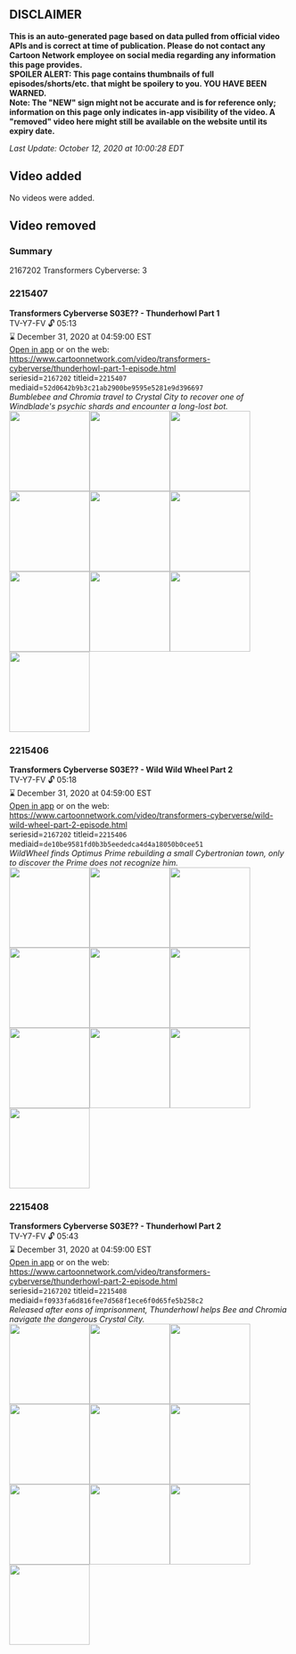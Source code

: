 ## DISCLAIMER
**This is an auto-generated page based on data pulled from official video APIs and is correct at time of publication. Please do not contact any Cartoon Network employee on social media regarding any information this page provides.**  
**SPOILER ALERT: This page contains thumbnails of full episodes/shorts/etc. that might be spoilery to you. YOU HAVE BEEN WARNED.**  
**Note: The "NEW" sign might not be accurate and is for reference only; information on this page only indicates in-app visibility of the video. A "removed" video here might still be available on the website until its expiry date.**  

_Last Update: October 12, 2020 at 10:00:28 EDT_
## Video added
No videos were added.  
## Video removed
### Summary
2167202 Transformers Cyberverse: 3  
### 2215407
**Transformers Cyberverse S03E?? - Thunderhowl Part 1**  
TV-Y7-FV 🔓 05:13  
⌛ December 31, 2020 at 04:59:00 EST  
[Open in app](https://tinyurl.com/y87o7ceo) or on the web: https://www.cartoonnetwork.com/video/transformers-cyberverse/thunderhowl-part-1-episode.html  
seriesid=`2167202` titleid=`2215407` mediaid=`52d0642b9b3c21ab2900be9595e5281e9d396697`  
_Bumblebee and Chromia travel to Crystal City to recover one of Windblade's psychic shards and encounter a long-lost bot._  
<a href="https://s3.amazonaws.com/cartoonorchestrator/2215407_001_1280x720.jpg"><img src="https://s3.amazonaws.com/cartoonorchestrator/2215407_001_640x360.jpg" height="144px" /></a><a href="https://s3.amazonaws.com/cartoonorchestrator/2215407_002_1280x720.jpg"><img src="https://s3.amazonaws.com/cartoonorchestrator/2215407_002_640x360.jpg" height="144px" /></a><a href="https://s3.amazonaws.com/cartoonorchestrator/2215407_003_1280x720.jpg"><img src="https://s3.amazonaws.com/cartoonorchestrator/2215407_003_640x360.jpg" height="144px" /></a><a href="https://s3.amazonaws.com/cartoonorchestrator/2215407_004_1280x720.jpg"><img src="https://s3.amazonaws.com/cartoonorchestrator/2215407_004_640x360.jpg" height="144px" /></a><a href="https://s3.amazonaws.com/cartoonorchestrator/2215407_005_1280x720.jpg"><img src="https://s3.amazonaws.com/cartoonorchestrator/2215407_005_640x360.jpg" height="144px" /></a><a href="https://s3.amazonaws.com/cartoonorchestrator/2215407_006_1280x720.jpg"><img src="https://s3.amazonaws.com/cartoonorchestrator/2215407_006_640x360.jpg" height="144px" /></a><a href="https://s3.amazonaws.com/cartoonorchestrator/2215407_007_1280x720.jpg"><img src="https://s3.amazonaws.com/cartoonorchestrator/2215407_007_640x360.jpg" height="144px" /></a><a href="https://s3.amazonaws.com/cartoonorchestrator/2215407_008_1280x720.jpg"><img src="https://s3.amazonaws.com/cartoonorchestrator/2215407_008_640x360.jpg" height="144px" /></a><a href="https://s3.amazonaws.com/cartoonorchestrator/2215407_009_1280x720.jpg"><img src="https://s3.amazonaws.com/cartoonorchestrator/2215407_009_640x360.jpg" height="144px" /></a><a href="https://s3.amazonaws.com/cartoonorchestrator/2215407_010_1280x720.jpg"><img src="https://s3.amazonaws.com/cartoonorchestrator/2215407_010_640x360.jpg" height="144px" /></a>
### 2215406
**Transformers Cyberverse S03E?? - Wild Wild Wheel Part 2**  
TV-Y7-FV 🔓 05:18  
⌛ December 31, 2020 at 04:59:00 EST  
[Open in app](https://tinyurl.com/ybqw4ljf) or on the web: https://www.cartoonnetwork.com/video/transformers-cyberverse/wild-wild-wheel-part-2-episode.html  
seriesid=`2167202` titleid=`2215406` mediaid=`de10be9581fd0b3b5eededca4d4a18050b0cee51`  
_WildWheel finds Optimus Prime rebuilding a small Cybertronian town, only to discover the Prime does not recognize him._  
<a href="https://s3.amazonaws.com/cartoonorchestrator/2215406_001_1280x720.jpg"><img src="https://s3.amazonaws.com/cartoonorchestrator/2215406_001_640x360.jpg" height="144px" /></a><a href="https://s3.amazonaws.com/cartoonorchestrator/2215406_002_1280x720.jpg"><img src="https://s3.amazonaws.com/cartoonorchestrator/2215406_002_640x360.jpg" height="144px" /></a><a href="https://s3.amazonaws.com/cartoonorchestrator/2215406_003_1280x720.jpg"><img src="https://s3.amazonaws.com/cartoonorchestrator/2215406_003_640x360.jpg" height="144px" /></a><a href="https://s3.amazonaws.com/cartoonorchestrator/2215406_004_1280x720.jpg"><img src="https://s3.amazonaws.com/cartoonorchestrator/2215406_004_640x360.jpg" height="144px" /></a><a href="https://s3.amazonaws.com/cartoonorchestrator/2215406_005_1280x720.jpg"><img src="https://s3.amazonaws.com/cartoonorchestrator/2215406_005_640x360.jpg" height="144px" /></a><a href="https://s3.amazonaws.com/cartoonorchestrator/2215406_006_1280x720.jpg"><img src="https://s3.amazonaws.com/cartoonorchestrator/2215406_006_640x360.jpg" height="144px" /></a><a href="https://s3.amazonaws.com/cartoonorchestrator/2215406_007_1280x720.jpg"><img src="https://s3.amazonaws.com/cartoonorchestrator/2215406_007_640x360.jpg" height="144px" /></a><a href="https://s3.amazonaws.com/cartoonorchestrator/2215406_008_1280x720.jpg"><img src="https://s3.amazonaws.com/cartoonorchestrator/2215406_008_640x360.jpg" height="144px" /></a><a href="https://s3.amazonaws.com/cartoonorchestrator/2215406_009_1280x720.jpg"><img src="https://s3.amazonaws.com/cartoonorchestrator/2215406_009_640x360.jpg" height="144px" /></a><a href="https://s3.amazonaws.com/cartoonorchestrator/2215406_010_1280x720.jpg"><img src="https://s3.amazonaws.com/cartoonorchestrator/2215406_010_640x360.jpg" height="144px" /></a>
### 2215408
**Transformers Cyberverse S03E?? - Thunderhowl Part 2**  
TV-Y7-FV 🔓 05:43  
⌛ December 31, 2020 at 04:59:00 EST  
[Open in app](https://tinyurl.com/ybq6gg2j) or on the web: https://www.cartoonnetwork.com/video/transformers-cyberverse/thunderhowl-part-2-episode.html  
seriesid=`2167202` titleid=`2215408` mediaid=`f0933fa6d816fee7d568f1ece6f0d65fe5b258c2`  
_Released after eons of imprisonment, Thunderhowl helps Bee and Chromia navigate the dangerous Crystal City._  
<a href="https://s3.amazonaws.com/cartoonorchestrator/2215408_001_1280x720.jpg"><img src="https://s3.amazonaws.com/cartoonorchestrator/2215408_001_640x360.jpg" height="144px" /></a><a href="https://s3.amazonaws.com/cartoonorchestrator/2215408_002_1280x720.jpg"><img src="https://s3.amazonaws.com/cartoonorchestrator/2215408_002_640x360.jpg" height="144px" /></a><a href="https://s3.amazonaws.com/cartoonorchestrator/2215408_003_1280x720.jpg"><img src="https://s3.amazonaws.com/cartoonorchestrator/2215408_003_640x360.jpg" height="144px" /></a><a href="https://s3.amazonaws.com/cartoonorchestrator/2215408_004_1280x720.jpg"><img src="https://s3.amazonaws.com/cartoonorchestrator/2215408_004_640x360.jpg" height="144px" /></a><a href="https://s3.amazonaws.com/cartoonorchestrator/2215408_005_1280x720.jpg"><img src="https://s3.amazonaws.com/cartoonorchestrator/2215408_005_640x360.jpg" height="144px" /></a><a href="https://s3.amazonaws.com/cartoonorchestrator/2215408_006_1280x720.jpg"><img src="https://s3.amazonaws.com/cartoonorchestrator/2215408_006_640x360.jpg" height="144px" /></a><a href="https://s3.amazonaws.com/cartoonorchestrator/2215408_007_1280x720.jpg"><img src="https://s3.amazonaws.com/cartoonorchestrator/2215408_007_640x360.jpg" height="144px" /></a><a href="https://s3.amazonaws.com/cartoonorchestrator/2215408_008_1280x720.jpg"><img src="https://s3.amazonaws.com/cartoonorchestrator/2215408_008_640x360.jpg" height="144px" /></a><a href="https://s3.amazonaws.com/cartoonorchestrator/2215408_009_1280x720.jpg"><img src="https://s3.amazonaws.com/cartoonorchestrator/2215408_009_640x360.jpg" height="144px" /></a><a href="https://s3.amazonaws.com/cartoonorchestrator/2215408_010_1280x720.jpg"><img src="https://s3.amazonaws.com/cartoonorchestrator/2215408_010_640x360.jpg" height="144px" /></a>

